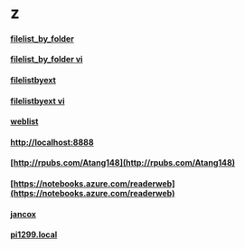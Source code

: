 # z
#### [filelist_by_folder](https://zw9.github.io/rpt1/filelist_by_folder.html)
#### [filelist_by_folder vi](https://zw9.github.io/rptvi/filelist_by_folder.html)
#### [filelistbyext](https://zw9.github.io/rpt1/filelistbyext.html)
#### [filelistbyext vi](https://zw9.github.io/rptvi/filelistbyext.html)
#### [weblist](weblist.md)
#### [http://localhost:8888](http://localhost:8888)
#### [http://rpubs.com/Atang148](http://rpubs.com/Atang148)
#### [https://notebooks.azure.com/readerweb](https://notebooks.azure.com/readerweb)
#### [jancox](http://jancox.com)
#### [pi1299.local](http://pi1299.local)
